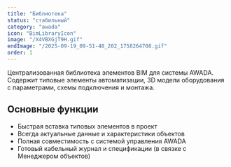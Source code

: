 ```yaml
---
title: "Библиотека"
status: "стабильный"
category: "awada"
icon: "BimLibraryIcon"
image: "/X4VBXGjT9H.gif"
endImage: "/2025-09-19_09-51-48_202_1758264708.gif"
order: 1
---
```


Централизованная библиотека элементов BIM для системы AWADA. Содержит типовые элементы автоматизации, 3D модели оборудования с параметрами, схемы подключения и монтажа.

## Основные функции

- Быстрая вставка типовых элементов в проект
- Всегда актуальные данные и характеристики объектов
- Полная совместимость с системой управления AWADA
- Готовый кабельный журнал и спецификации (в связке с Менеджером объектов)